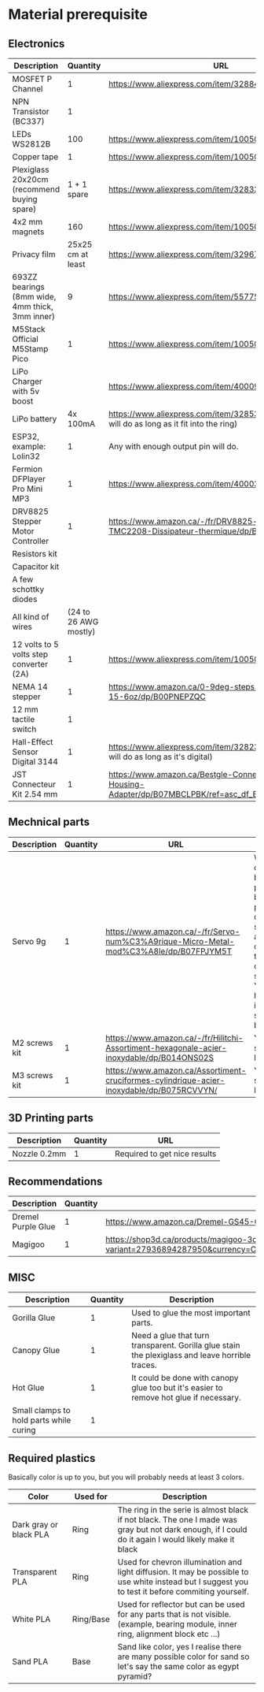 # Material prerequisite

## Electronics

| Description | Quantity | URL 
|---|---|---|
| MOSFET P Channel | 1 | https://www.aliexpress.com/item/32884055864.html |
| NPN Transistor (BC337) | 1 |  |
| LEDs WS2812B | 100 | https://www.aliexpress.com/item/1005002657432751.html |
| Copper tape  | 1 | https://www.aliexpress.com/item/1005002822966859.html |
| Plexiglass 20x20cm (recommend buying spare)  | 1 + 1 spare | https://www.aliexpress.com/item/32833660352.html |
| 4x2 mm magnets  | 160 | https://www.aliexpress.com/item/1005002591601630.html |
| Privacy film  | 25x25 cm at least | https://www.aliexpress.com/item/32967449727.html |
| 693ZZ bearings (8mm wide, 4mm thick, 3mm inner)  | 9 |  https://www.aliexpress.com/item/557757520.html |
| M5Stack Official M5Stamp Pico | 1 |  https://www.aliexpress.com/item/1005003449579749.html |
| LiPo Charger with 5v boost |   | https://www.aliexpress.com/item/4000935870120.html |
| LiPo battery | 4x 100mA  | https://www.aliexpress.com/item/32853990764.html (any will do as long as it fit into the ring) |
| ESP32, example: Lolin32 | 1 | Any with enough output pin will do. |
| Fermion DFPlayer Pro Mini MP3 | 1 | https://www.aliexpress.com/item/4000394488862.html |
| DRV8825 Stepper Motor Controller | 1 | https://www.amazon.ca/-/fr/DRV8825-remplacement-TMC2208-Dissipateur-thermique/dp/B095LRJR2S |
| Resistors kit | |
| Capacitor kit | |
| A few schottky diodes | |
| All kind of wires | (24 to 26 AWG mostly) |
| 12 volts to 5 volts step converter (2A) | 1 | https://www.aliexpress.com/item/1005001534795169.html
| NEMA 14 stepper | 1 | https://www.amazon.ca/0-9deg-steps-Precision-Stepper-15-6oz/dp/B00PNEPZQC
| 12 mm tactile switch | 1 | 
| Hall-Effect Sensor Digital 3144 | 1 | https://www.aliexpress.com/item/32823025060.html (Any will do as long as it's digital)
| JST Connecteur Kit 2.54 mm | 1 | https://www.amazon.ca/Bestgle-Connector-JST-XHP-Housing-Adapter/dp/B07MBCLPBK/ref=asc_df_B07MBCLPBK/

## Mechnical parts

| Description | Quantity | URL |Comments
|---|---|---|---|
| Servo 9g | 1 | https://www.amazon.ca/-/fr/Servo-num%C3%A9rique-Micro-Metal-mod%C3%A8le/dp/B07FPJYM5T | We used cheap one but they proved to be problematic, one died suddently and the other draw too much current sometime. You may have to invest in something better.
| M2 screws kit | 1 | https://www.amazon.ca/-/fr/Hilitchi-Assortiment-hexagonale-acier-inoxydable/dp/B014ONS02S | You needs several lengths
| M3 screws kit | 1 | https://www.amazon.ca/Assortiment-cruciformes-cylindrique-acier-inoxydable/dp/B075RCVVYN/ | You needs several lengths

## 3D Printing parts

| Description | Quantity | URL
|---|---|---|
| Nozzle 0.2mm | 1 | Required to get nice results

## Recommendations

| Description | Quantity | URL
|---|---|---|
| Dremel Purple Glue | 1 | https://www.amazon.ca/Dremel-GS45-01-Glue-Sticks/dp/B077FVQ3DX
| Magigoo | 1 | https://shop3d.ca/products/magigoo-3d-printing-adhesive-50ml?variant=27936894287950&currency=CAD&utm_medium=product_sync&utm_source=google&utm_content=sag_organic&utm_campaign=sag_organic

## MISC

| Description | Quantity | Description
|---|---|---|
| Gorilla Glue | 1 | Used to glue the most important parts.
| Canopy Glue | 1 | Need a glue that turn transparent. Gorilla glue stain the plexiglass and leave horrible traces.
| Hot Glue | 1 | It could be done with canopy glue too but it's easier to remove hot glue if necessary.
| Small clamps to hold parts while curing | 1 | 

## Required plastics

Basically color is up to you, but you will probably needs at least 3 colors.

| Color | Used for | Description
|---|---|---|
| Dark gray or black PLA | Ring | The ring in the serie is almost black if not black. The one I made was gray but not dark enough, if I could do it again I would likely make it black |
| Transparent PLA | Ring | Used for chevron illumination and light diffusion. It may be possible to use white instead but I suggest you to test it before commiting yourself.
| White PLA | Ring/Base | Used for reflector but can be used for any parts that is not visible. (example, bearing module, inner ring, alignment block etc ...)
| Sand PLA | Base | Sand like color, yes I realise there are many possible color for sand so let's say the same color as egypt pyramid?
